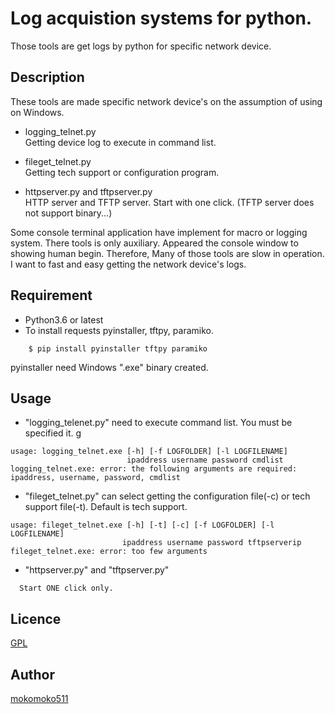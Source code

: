 # Log acquistion systems for python.

Those tools are get logs by python for specific network device.

## Description
These tools are made specific network device's on the assumption of using on Windows.
- logging_telnet.py  
Getting device log to execute in command list.

 - fileget_telnet.py  
Getting tech support or configuration program.

 - httpserver.py and tftpserver.py  
HTTP server and TFTP server. Start with one click.
(TFTP server does not support binary...)

Some console terminal application have implement for macro or logging system.
There tools is only auxiliary. Appeared the console window to showing human begin.
Therefore, Many of those tools are slow in operation.
I want to fast and easy getting the network device's logs.

## Requirement
 - Python3.6 or latest
 - To install requests pyinstaller, tftpy, paramiko.
```
    $ pip install pyinstaller tftpy paramiko
```
  pyinstaller need Windows ".exe" binary created.

## Usage
 - "logging_telenet.py" need to execute command list. You must be specified it.
g
```
usage: logging_telnet.exe [-h] [-f LOGFOLDER] [-l LOGFILENAME]
                          ipaddress username password cmdlist
logging_telnet.exe: error: the following arguments are required: ipaddress, username, password, cmdlist
```


 - "fileget_telnet.py" can select getting the configuration file(-c) or tech support file(-t). Default is tech support.

```
usage: fileget_telnet.exe [-h] [-t] [-c] [-f LOGFOLDER] [-l LOGFILENAME]
                         ipaddress username password tftpserverip
fileget_telnet.exe: error: too few arguments
```

 - "httpserver.py" and "tftpserver.py"
```
  Start ONE click only.
```


## Licence

[GPL](https://github.com/mokomoko511/myproject/blob/master/LICENSE)

## Author

[mokomoko511](https://github.com/mokomoko511)
